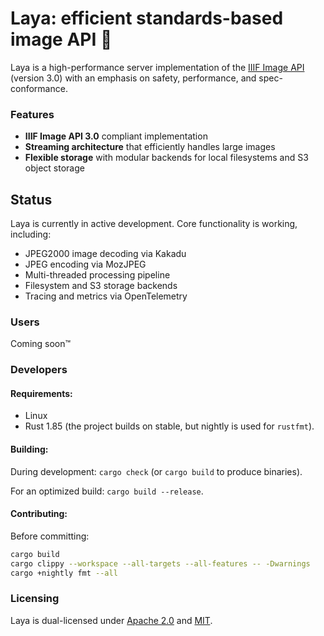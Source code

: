 # Laya: efficient standards-based image API 💅

Laya is a high-performance server implementation of the [IIIF Image API](https://iiif.io/api/image/3.0/) (version 3.0) with an emphasis on safety, performance, and spec-conformance.

### Features

- **IIIF Image API 3.0** compliant implementation
- **Streaming architecture** that efficiently handles large images
- **Flexible storage** with modular backends for local filesystems and S3 object storage

## Status

Laya is currently in active development. Core functionality is working, including:
- JPEG2000 image decoding via Kakadu
- JPEG encoding via MozJPEG
- Multi-threaded processing pipeline
- Filesystem and S3 storage backends
- Tracing and metrics via OpenTelemetry

### Users

Coming soon™

### Developers

#### Requirements:
- Linux
- Rust 1.85 (the project builds on stable, but nightly is used for `rustfmt`).

#### Building:

During development: ```cargo check``` (or ```cargo build``` to produce binaries).

For an optimized build: ```cargo build --release```.

#### Contributing:

Before committing:
```bash
cargo build
cargo clippy --workspace --all-targets --all-features -- -Dwarnings
cargo +nightly fmt --all
```

### Licensing

Laya is dual-licensed under [Apache 2.0](LICENSE-APACHE) and [MIT](LICENSE-MIT).
